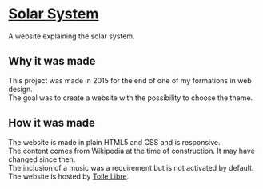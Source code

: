 # [Solar System](http://www.systeme-solaire.toile-libre.org/)

A website explaining the solar system.
<br>
## Why it was made

This project was made in 2015 for the end of one of my formations in web design.<br>
The goal was to create a website with the possibility to choose the theme.
<br>
## How it was made

The website is made in plain HTML5 and CSS and is responsive.<br>
The content comes from Wikipedia at the time of construction. It may have changed since then.<br>
The inclusion of a music was a requirement but is not activated by default.<br>
The website is hosted by [Toile Libre](https://www.toile-libre.org/).
